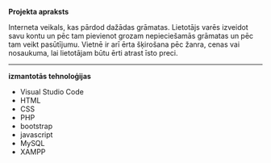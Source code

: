 **Projekta apraksts**

Interneta veikals, kas pārdod dažādas grāmatas. Lietotājs varēs izveidot savu kontu un pēc tam pievienot grozam nepieciešamās grāmatas un pēc tam veikt pasūtījumu. Vietnē ir arī ērta šķirošana pēc žanra, cenas vai nosaukuma, lai lietotājam būtu ērti atrast īsto preci.
***
**izmantotās tehnoloģijas**

* Visual Studio Code
* HTML
* CSS
* PHP
* bootstrap
* javascript
* MySQL
* XAMPP 

